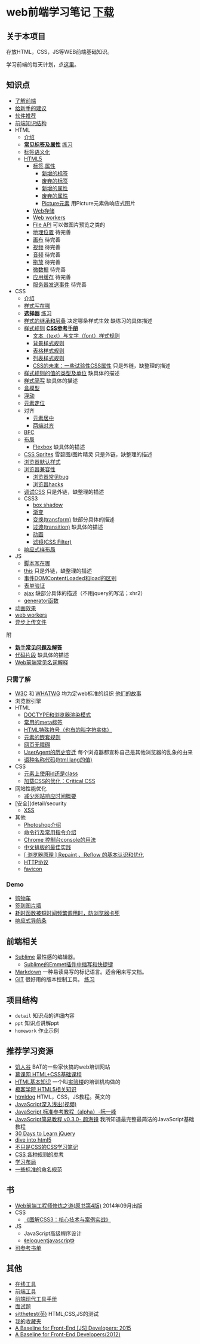 # web前端学习笔记 [下载](https://github.com/iamjoel/front-end-note/archive/master.zip)
## 关于本项目
存放HTML，CSS，JS等WEB前端基础知识。    

学习前端的每天计划，点[这里](http://www.jianshu.com/p/fa7611d73a9a)。

## 知识点
* [了解前端](detail/about.md)
* [给新手的建议](detail/suggest.md)
* [软件推荐](others/software.md)
* [前端知识结构](knowledge-structure.md)
* HTML
    * [介绍](detail/html/intro.md)
    * **[常见标签及属性](detail/html/tag-and-attr.md)** [练习](detail/html/tag-and-attr.md#homework)
    * [标签语义化](detail/html/semantic.md)
    * [HTML5](detail/html/html5/)
        * [标签,属性](detail/html/html5/elements-and-attrs)
            * [新增的标签](detail/html/html5/elements-and-attrs/new-elements.md)
            * [废弃的标签](detail/html/html5/elements-and-attrs/removed-elements.md)
            * [新增的属性](detail/html/html5/elements-and-attrs/new-attrs.md)
            * [废弃的属性](detail/html/html5/elements-and-attrs/removed-attrs.md)
            * [Picture元素](detail/html/html5/picture) 用Picture元素做响应式图片
        * [Web存储](detail/html/html5/web-storage)
        * [Web workers](detail/html/html5/web-workers)
        * [File API](detail/html/html5/file-api) 可以做图片预览之类的
        * [地理位置](detail/html/html5/geoloaction) 待完善
        * [画布](detail/html/html5/canvas) 待完善
        * [视频](detail/html/html5/video) 待完善
        * [音频](detail/html/html5/audio) 待完善
        * [拖放](detail/html/html5/drag-and-drop) 待完善
        * [微数据](detail/html/html5/microdata) 待完善
        * [应用缓存](detail/html/html5/offline-web-applications) 待完善
        * [服务器发送事件](detail/html/html5/server-send-events) 待完善
* CSS
	* [介绍](detail/css/intro.md)
    * [样式写在哪](detail/css/place.md)
	* **[选择器](detail/css/selector.md)** [练习](detail/css/selector.md#homework)
    * [样式的继承和层叠](detail/css/inheritance-and-cascade.md) 决定哪条样式生效 缺练习的具体描述
	* [样式规则](http://www.htmldog.com/reference/cssproperties/) **[CSS参考手册](http://css.doyoe.com/)**
        * [文本（text）与文字（font）样式规则](detail/css/font/font-style.md)
        * [背景样式规则](detail/css/background.md)
        * [表格样式规则](detail/css/table)
        * [列表样式规则](detail/css/list.md)
        * [CSS的未来：一些试验性CSS属性](http://www.qianduan.net/the-future-of-css-experimental-css-properties/) 只是外链，缺整理的描述
    * [样式规则的值的类型及单位](detail/css/value-and-unit.md) 缺具体的描述
    * [样式简写](detail/css/css-shorthand.md) 缺具体的描述
    * [盒模型](detail/css/box-model.md)
    * [浮动](detail/css/float/README.md)
    * [元素定位](detail/css/position)
    * 对齐
        * [元素居中](detail/css/align-center/)
        * [两端对齐](detail/css/align-justify/)
    * [BFC](detail/css/BFC)
    * [布局](detail/css/layout)
        * [Flexbox](detail/css/layout/flexbox) 缺具体的描述
    * [CSS Sprites](http://www.imooc.com/learn/93) 雪碧图/图片精灵 只是外链，缺整理的描述
    * [浏览器默认样式](detail/css/ua-style.md)
    * [浏览器兼容性](detail/css/compatibility)
        * [浏览器常见bug](detail/css/compatibility/css-bugs.md)
        * [浏览器hacks](detail/css/compatibility/css-hack.md)
    * [调试CSS](https://docs.webplatform.org/wiki/tutorials/debugging_css) 只是外链，缺整理的描述
    * CSS3
        * [box shadow](detail/css/box-shadow)
        * [渐变](detail/css/gradient)
        * [变换(transform)](detail/css/transform) 缺部分具体的描述
        * [过渡(transition)](detail/css/transition) 缺具体的描述
        * [动画](detail/css/animate)
        * [滤镜(CSS Filter)](detail/css/animate)
    * [响应式样布局](detail/responsive)
* JS
    * [脚本写在哪](detail/js/place.md)
    * [this](http://www.cnblogs.com/Wayou/p/all-this.html) 只是外链，缺整理的描述
    * [事件DOMContentLoaded和load的区别](detail/js/dom-content-loaded-vs-load.md)
    * [表单验证](detail/js/valid-input)
    * [ajax](detail/js/ajax.md) 缺部分具体的描述（不用jquery的写法；xhr2）
    * [generator函数](detail/js/generator)
* [动画效果](detail/effect)
* [web workers](detail/web-works)
* [异步上传文件](others/aysn-file-upload)

附
* [**新手常见问题及解答**](detail/FAQ.md)
* [代码片段](snippets) 缺具体的描述
* [Web前端常见名词解释](detail/noun-explain.md)

### 只需了解
* [W3C](http://www.chinaw3c.org/about.html) 和 [WHATWG](https://whatwg.org/) 均为定web标准的组织 [他们的故事](detail/W3C&WHATWG.md)
* 浏览器引擎
* HTML
    * [DOCTYPE和浏览器渲染模式](detail/html/quirks-mode-and-standards-mode.md)
    * [常用的meta标签](detail/html/meta.md)
    * [HTML特殊符号（也有的叫字符实体）](detail/html/entities.md)
    * [元素的嵌套规则](detail/html/element-nesting.md)
    * [网页无障碍](others/accessible.md)
    * [UserAgent的历史变迁](http://article.yeeyan.org/view/heart5/19211) 每个浏览器都宣称自己是其他浏览器的乱象的由来
    * [语种名称代码(html lang的值)](http://www.ruanyifeng.com/blog/2008/02/codes_for_language_names.html)
* CSS
    * [元素上使用id还是class](detail/css/id-or-class.md)
    * [加载CSS的优化：Critical CSS](detail/css/critical-css.md)
* 网站性能优化
    * [减少网站响应时间概要](others/web-speed-up.md)
* [安全](detail/security
    * [XSS](detail/security/XSS)
* 其他
    * [Photoshop介绍](others/photoshop)
    * [命令行及常用指令介绍](others/command-line.md)
	* [Chrome 控制台console的用法](http://segmentfault.com/blog/shibar/1190000002511877)
    * [中文排版的最佳实践](http://zhuanlan.zhihu.com/FrontendMagazine/19891152)
    * [[ 浏览器原理 ] Repaint 、Reflow 的基本认识和优化](http://segmentfault.com/a/1190000002629708)
    * [HTTP协议](others/http.md)
    * [favicon](https://github.com/audreyr/favicon-cheat-sheet)

### Demo
* [购物车](demo/shopping-cart)
* [签到图片墙](demo/sign-in-anim)
* [耗时函数被短时间频繁调用时，防浏览器卡死](demo/throttle)
* [响应式导航条](demo/response-nav-bar)


## 前端相关
* [Sublime](others/sublime.md) 最性感的编辑器。
    * [Sublime的Emmet插件中缩写和快捷键](others/sublime-emmet.md)
* [Markdown](others/markdown.md) 一种易读易写的标记语言。适合用来写文档。
* [GIT](others/git.md) 很好用的版本控制工具。 [练习](others/git.md#homework)

## 项目结构
* `detail` 知识点的详细内容
* `ppt` 知识点讲解ppt
* `homework` 作业示例

## 推荐学习资源
* [饥人谷](http://jirengu.com/) BAT的一些家伙搞的web培训网站
* [慕课网 HTML+CSS基础课程](http://www.imooc.com/learn/9)
* [HTML基本知识](http://www.jianshu.com/notebooks/536331/latest) 一个叫[实验楼](http://www.shiyanlou.com/)的培训机构做的
* [极客学院 HTML5相关知识](http://www.jikexueyuan.com/path/html5/)
* [htmldog](http://htmldog.com/) HTML，CSS，JS教程。英文的
* [JavaScript深入浅出(视频)](http://www.imooc.com/learn/277)
* [JavaScript 标准参考教程（alpha）-阮一峰](http://javascript.ruanyifeng.com/)
* [JavaScript简易教程 v0.3.0- 颜海镜](http://yanhaijing.com/basejs/) 我所知道最完整最简洁的JavaScript基础教程
* [30 Days to Learn jQuery](http://code.tutsplus.com/courses/30-days-to-learn-jquery)
* [dive into html5](http://diveintohtml5.info/table-of-contents.html)
* [不只是CSS的CSS学习笔记](http://segmentfault.com/bookmark/1230000002426520)
* [CSS 各种规则的参考](http://tympanus.net/codrops/css_reference/)
* [学习布局](http://zh.learnlayout.com/)
* [一些标准的命名规范](http://www.html-js.com/article/JS-rookie-in-the-rookie-began-to-learn-some-standard-naming-conventions-to-fly)

## 书
* [Web前端工程师修炼之道(原书第4版)](http://book.douban.com/subject/26258171/) 2014年09月出版
* CSS
    * [《图解CSS3：核心技术与案例实战》](http://www.w3cplus.com/book-comment.html)
* JS
    * JavaScript高级程序设计
    * [《eloquentjavascript》](http://eloquentjavascript.net)
* [可参考书单](http://www.douban.com/doulist/2772859/)

## 其他
* [在线工具](bookmark/tool.md)
* [前端工具](https://github.com/codylindley/frontend-tools)
* [前端现代工具手册](https://github.com/tooling/book-of-modern-frontend-tooling)
* [面试题](https://github.com/h5bp/Front-end-Developer-Interview-Questions/tree/master/Translations/Chinese)
* [sitthetest(英)](https://sitthetest.com/tests) HTML,CSS,JS的测试
* [我的收藏夹](bookmark/)
* [A Baseline for Front-End [JS] Developers: 2015](http://rmurphey.com/blog/2015/03/23/a-baseline-for-front-end-developers-2015/)
* [A Baseline for Front-End Developers(2012)](http://rmurphey.com/blog/2012/04/12/a-baseline-for-front-end-developers/)
